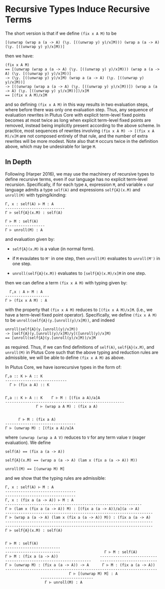 # Recursive Types Induce Recursive Terms

The short version is that if we define `(fix x A M)` to be
```
[(unwrap (wrap a (a -> A) (\y. [((unwrap y) y)/x]M))) (wrap a (a -> A) (\y. [((unwrap y) y)/x]M))]
```
then we have:
```
(fix x A M)
== [(unwrap (wrap a (a -> A) (\y. [((unwrap y) y)/x]M))) (wrap a (a -> A) (\y. [((unwrap y) y)/x]M))]
-> (\y. [((unwrap y) y)/x]M) (wrap a (a -> A) (\y. [((unwrap y) y)/x]M))]
-> [((unwrap (wrap a (a -> A) (\y. [((unwrap y) y)/x]M))]) (wrap a (a -> A) (\y. [((unwrap y) y)/x]M))])/x]M
== [(fix x A M)/x]M
```
and so defining `(fix x A M)` in this way results in two evaluation steps, where before there was only one evaluation step. Thus, any sequence of evaluation rewrites in Plutus Core with explicit term-level fixed points becomes at most twice as long when explicit term-level fixed points are removed, instead being implicitly present according to the above scheme. In practice, most sequences of rewrites involving `(fix x A M) -> [(fix x A M)/x]M` are not composed entirely of that rule, and the number of extra rewrites will be more modest. Note also that `M` occurs twice in the definition above, which may be undesirable for large `M`.

## In Depth

Following (Harper 2016), we may use the machinery of recursive types to define recursive terms, even if our language has no explicit term-level recursion. Specifically, if for each type `A`, expression `M`, and variable `x` our language admits a type `self(A)` and expressions `self{A}(x.M)` and `unroll(M)` with typing/kinding:
```
Γ, x : self(A) ⊢ M : A
---------------------------
Γ ⊢ self{A}(x.M) : self(A)

Γ ⊢ M : self(A)
------------------
Γ ⊢ unroll(M) : A
```
and evaluation given by:

+ `self{A}(x.M)` is a value (in normal form).

+ if `M` evaulates to `M'` in one step, then `unroll(M)` evaluates to `unroll(M')` in one step.

+ `unroll(self{A}(x.M))` evaluates to `[self{A}(x.M)/x]M` in one step.

then we can define a term `(fix x A M)` with typing given by:
```
  Γ,x : A ⊢ M : A
--------------------
Γ ⊢ (fix x A M) : A
```
with the property that `(fix x A M)` reduces to `[(fix x A M)/x]M`. (i.e., we have a term-level fixed point operator). Specifically, we define `(fix x A M)` to be `unroll(self{A}(y.[unroll(y)/x]M))`, and indeed
```
unroll(self{A}(y.[unroll(y)/x]M))
-> [self{A}(y.[unroll(y)/x]M)/y]([unroll(y)/x]M)
== [unroll(self{A}(y.[unroll(y)/x]M))/x]M
```
as required. Thus, if we can find definitions of `self(A)`, `self{A}(x.M)`, and `unroll(M)` in Plutus Core such that the above typing and reduction rules are admissible, we will be able to define `(fix x A M)` as above. 

In Plutus Core, we have isorecursive types in the form of:
```
Γ,a :: K ⊢ A :: K
----------------------------
  Γ ⊢ (fix a A) :: K


Γ,a :: K ⊢ A :: K    Γ ⊢ M : [(fix a A)/a]A
------------------------------------------------------
              Γ ⊢ (wrap a A M) : (fix a A)


      Γ ⊢ M : (fix a A)
--------------------------------
Γ ⊢ (unwrap M) : [(fix a A)/a]A
```
where `(unwrap (wrap a A V)` reduces to `V` for any term value `V` (eager evaluation). We define
```
self(A) == (fix a (a -> A))

self{A}(x.M) == (wrap a (a -> A) (lam x (fix a (a -> A)) M))

unroll(M) == [(unwrap M) M]
```
and we show that the typing rules are admissible:
```
Γ, x : self(A) ⊢ M : A
--------------------------------
--------------------------------
Γ, x : (fix a (a -> A)) ⊢ M : A
--------------------------------------------------------------
Γ ⊢ (lam x (fix a (a -> A)) M) : [(fix a (a -> A))/a](a -> A)
-------------------------------------------------------------------
Γ ⊢ (wrap a (a -> A) (lam x (fix a (a -> A)) M)) : (fix a (a -> A)
-------------------------------------------------------------------
-------------------------------------------------------------------
Γ ⊢ self{A}(x.M) : self(A)


Γ ⊢ M : self(A)
-------------------------
-------------------------                    Γ ⊢ M : self(A)
Γ ⊢ M : (fix a (a -> A))                   --------------------------
---------------------------------------    -------------------------- 
Γ ⊢ (unwrap M) : (fix a (a -> A)) -> A      Γ ⊢ M : (fix a (a -> A)) 
---------------------------------------------------------------------
                             Γ ⊢ [(unwrap M) M] : A
			    ------------------------
			      Γ ⊢ unroll(M) : A
```
